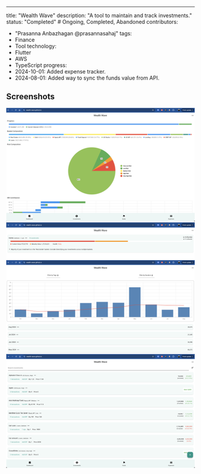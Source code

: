 ---
title: "Wealth Wave"
description: "A tool to maintain and track investments."
status: "Completed" # Ongoing, Completed, Abandoned
contributors:
  - "Prasanna Anbazhagan @prasannasahaj"
tags: 
  - Finance
  - Tool
technology:
  - Flutter
  - AWS
  - TypeScript
progress:
  - 2024-10-01: Added expense tracker.
  - 2024-08-01: Added way to sync the funds value from API.

## Screenshots
![Screenshot 1](https://raw.githubusercontent.com/sahajsoft/skunkworks/main/assets/wealth_wave_1.png)
![Screenshot 2](https://raw.githubusercontent.com/sahajsoft/skunkworks/main/assets/wealth_wave_2.png)
![Screenshot 3](https://raw.githubusercontent.com/sahajsoft/skunkworks/main/assets/wealth_wave_3.png)
![Screenshot 4](https://raw.githubusercontent.com/sahajsoft/skunkworks/main/assets/wealth_wave_4.png)
